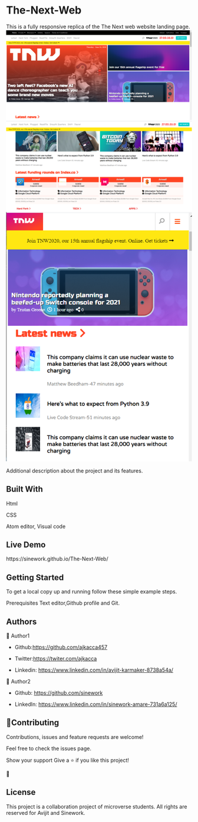 # The-Next-Web

This is a fully responsive replica of the The Next web website landing page.  
<img src="images/sc1.PNG" alt="projectimg">
<img src="images/sc2.PNG" alt="projectimg">
<img src="images/sc3.PNG" alt="projectimg">

</h1>Additional description about the project and its features.</h1>

<h2>Built With</h2>

Html

CSS

Atom editor, Visual code

<h2>Live Demo</h2>
https://sinework.github.io/The-Next-Web/

<h2>Getting Started</h2>
To get a local copy up and running follow these simple example steps.

Prerequisites
Text editor,Github profile and Git.

<h2>Authors</h2>

👤 Author1

- Github:https://github.com/ajkacca457

- Twitter:https://twiter.com/ajkacca

- Linkedin: https://www.linkedin.com/in/avijit-karmaker-8738a54a/

👤 Author2

- Github: https://github.com/sinework

- LinkedIn: https://www.linkedin.com/in/sinework-amare-731a6a125/

<h2>🤝Contributing</h2>

Contributions, issues and feature requests are welcome!

Feel free to check the issues page.

Show your support
Give a ⭐️ if you like this project!

📝 <h2>License</h2>
This project is a collaboration project of microverse students. All rights are reserved for Avijit and Sinework.
